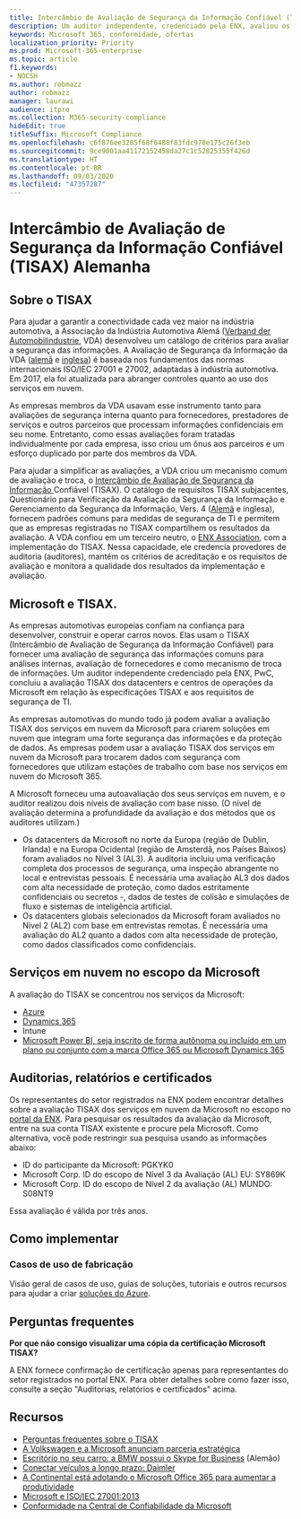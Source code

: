 ```yaml
---
title: Intercâmbio de Avaliação de Segurança da Informação Confiável (TISAX) Alemanha
description: Um auditor independente, credenciado pela ENX, avaliou os datacenters em nuvem da Microsoft em relação aos requisitos de segurança do TISAX.
keywords: Microsoft 365, conformidade, ofertas
localization_priority: Priority
ms.prod: Microsoft-365-enterprise
ms.topic: article
f1.keywords:
- NOCSH
ms.author: robmazz
author: robmazz
manager: laurawi
audience: itpro
ms.collection: M365-security-compliance
hideEdit: true
titleSuffix: Microsoft Compliance
ms.openlocfilehash: c6f876ee3285f68f6488f83fdc978e175c26f3eb
ms.sourcegitcommit: 9ce9001aa41172152458da27c1c52825355f426d
ms.translationtype: HT
ms.contentlocale: pt-BR
ms.lasthandoff: 09/03/2020
ms.locfileid: "47357287"
---
```

# <a name="trusted-information-security-assessment-exchange-tisax-germany"></a>Intercâmbio de Avaliação de Segurança da Informação Confiável (TISAX) Alemanha

## <a name="about-tisax"></a>Sobre o TISAX

Para ajudar a garantir a conectividade cada vez maior na indústria automotiva, a Associação da Indústria Automotiva Alemã ([Verband der Automobilindustrie](https://www.dict.cc/deutsch-englisch/Verband.html), VDA) desenvolveu um catálogo de critérios para avaliar a segurança das informações. A Avaliação de Segurança da Informação da VDA ([alemã](https://www.vda.de/de/themen/sicherheit-und-standards/informationssicherheit/informationssicherheit-sicherheitsanforderungen.html) e [inglesa](https://www.vda.de/en/topics/safety-and-standards/information-security/information-security-requirements))  é baseada nos fundamentos das normas internacionais ISO/IEC 27001 e 27002, adaptadas à indústria automotiva. Em 2017, ela foi atualizada para abranger controles quanto ao uso dos serviços em nuvem.

As empresas membros da VDA usavam esse instrumento tanto para avaliações de segurança interna quanto para fornecedores, prestadores de serviços e outros parceiros que processam informações confidenciais em seu nome. Entretanto, como essas avaliações foram tratadas individualmente por cada empresa, isso criou um ônus aos parceiros e um esforço duplicado por parte dos membros da VDA.

Para ajudar a simplificar as avaliações, a VDA criou um mecanismo comum de avaliação e troca, o [Intercâmbio de Avaliação de Segurança da Informação ](https://www.enx.com/tisax/) Confiável (TISAX). O catálogo de requisitos TISAX subjacentes, Questionário para Verificação da Avaliação da Segurança da Informação e Gerenciamento da Segurança da Informação, Vers. 4 ([Alemã](https://www.vda.de/de/services/Publikationen.html) e [](https://www.vda.de/en/services/Publications.html)inglesa), fornecem padrões comuns para medidas de segurança de TI e permitem que as empresas registradas no TISAX compartilhem os resultados da avaliação. A VDA confiou em um terceiro neutro, o [ENX Association](https://portal.enx.com/pt-BR/en-en/TISAX/tisaxassessmentresults/), com a implementação do TISAX. Nessa capacidade, ele credencia provedores de auditoria (auditores), mantém os critérios de acreditação e os requisitos de avaliação e monitora a qualidade dos resultados da implementação e avaliação.

## <a name="microsoft-and-tisax"></a>Microsoft e TISAX.

As empresas automotivas europeias confiam na confiança para desenvolver, construir e operar carros novos. Elas usam o TISAX (Intercâmbio de Avaliação de Segurança da Informação Confiável) para fornecer uma avaliação de segurança das informações comuns para análises internas, avaliação de fornecedores e como mecanismo de troca de informações. Um auditor independente credenciado pela ENX, PwC, concluiu a avaliação TISAX dos datacenters e centros de operações da Microsoft em relação às especificações TISAX e aos requisitos de segurança de TI.

As empresas automotivas do mundo todo já podem avaliar a avaliação TISAX dos serviços em nuvem da Microsoft para criarem soluções em nuvem que integram uma forte segurança das informações e da proteção de dados. As empresas podem usar a avaliação TISAX dos serviços em nuvem da Microsoft para trocarem dados com segurança com fornecedores que utilizam estações de trabalho com base nos serviços em nuvem do Microsoft 365.

A Microsoft forneceu uma autoavaliação dos seus serviços em nuvem, e o auditor realizou dois níveis de avaliação com base nisso. (O nível de avaliação determina a profundidade da avaliação e dos métodos que os auditores utilizam.)

- Os datacenters da Microsoft no norte da Europa (região de Dublin, Irlanda) e na Europa Ocidental (região de Amsterdã, nos Países Baixos) foram avaliados no Nível 3 (AL3). A auditoria incluiu uma verificação completa dos processos de segurança, uma inspeção abrangente no local e entrevistas pessoais. É necessária uma avaliação AL3 dos dados com alta necessidade de proteção, como dados estritamente confidenciais ou secretos -, dados de testes de colisão e simulações de fluxo e sistemas de inteligência artificial.
- Os datacenters globais selecionados da Microsoft foram avaliados no Nível 2 (AL2) com base em entrevistas remotas. É necessária uma avaliação do AL2 quanto a dados com alta necessidade de proteção, como dados classificados como confidenciais.

## <a name="microsoft-in-scope-cloud-services"></a>Serviços em nuvem no escopo da Microsoft

A avaliação do TISAX se concentrou nos serviços da Microsoft:

- [Azure](https://gallery.technet.microsoft.com/Overview-of-Azure-c1be3942)
- [Dynamics 365](https://download.microsoft.com/download/E/1/9/E1977163-7A86-4812-AC18-C03ADC958AAF/Microsoft_Dynamics_365_Cloud_Service_Compliance_Datasheet.pdf)
- Intune
- [Microsoft Power BI, seja inscrito de forma autônoma ou incluído em um plano ou conjunto com a marca Office 365 ou Microsoft Dynamics 365](https://servicetrust.microsoft.com/ViewPage/TrustDocuments?command=Download&downloadType=Document&downloadId=9f756cce-b15d-45a9-94d7-6a583dee4401&docTab=6d000410-c9e9-11e7-9a91-892aae8839ad_Compliance_Guides)

## <a name="audits-reports-and-certificates"></a>Auditorias, relatórios e certificados

Os representantes do setor registrados na ENX podem encontrar detalhes sobre a avaliação TISAX dos serviços em nuvem da Microsoft no escopo no [portal da ENX](https://portal.enx.com/pt-BR/). Para pesquisar os resultados da avaliação da Microsoft, entre na sua conta TISAX existente e procure pela Microsoft. Como alternativa, você pode restringir sua pesquisa usando as informações abaixo:

- ID do participante da Microsoft: PGKYK0
- Microsoft Corp. ID do escopo de Nível 3 da Avaliação (AL) EU: SY869K
- Microsoft Corp. ID do escopo de Nível 2 da avaliação (AL) MUNDO: S08NT9

Essa avaliação é válida por três anos.

## <a name="how-to-implement"></a>Como implementar

### <a name="manufacturing-use-cases"></a>Casos de uso de fabricação

Visão geral de casos de uso, guias de soluções, tutoriais e outros recursos para ajudar a criar [soluções do Azure](https://docs.microsoft.com/azure/industry/manufacturing/).

## <a name="frequently-asked-questions"></a>Perguntas frequentes

**Por que não consigo visualizar uma cópia da certificação Microsoft TISAX?**

A ENX fornece confirmação de certificação apenas para representantes do setor registrados no portal ENX. Para obter detalhes sobre como fazer isso, consulte a seção "Auditorias, relatórios e certificados" acima.

## <a name="resources"></a>Recursos

- [Perguntas frequentes sobre o TISAX](https://portal.enx.com/pt-BR/TISAX/faqs/)
- [A Volkswagen e a Microsoft anunciam parceria estratégica](https://www.volkswagen-newsroom.com/en/press-releases/volkswagen-and-microsoft-announce-strategic-partnership-4234)
- [Escritório no seu carro: a BMW possui o Skype for Business](https://news.microsoft.com/de-de/skype-business-ab-sofort-fahrzeugen-von-bmw-verfugbar/) (Alemão)
- [Conectar veículos a longo prazo: Daimler](https://customers.microsoft.com/story/daimlertrucks)
- [A Continental está adotando o Microsoft Office 365 para aumentar a produtividade](https://www.avanade.com/en/clients/continental)
- [Microsoft e ISO/IEC 27001:2013](offering-iso-27001.md)
- [Conformidade na Central de Confiabilidade da Microsoft](https://www.microsoft.com/trust-center/compliance/compliance-overview)

